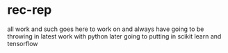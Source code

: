 # rec-rep
all work and such goes here to work on and always have
going to be throwing in latest work with python
later going to putting in scikit learn and tensorflow

